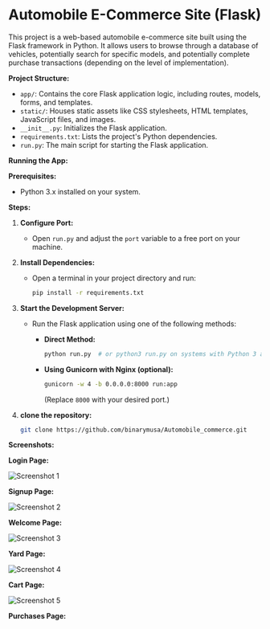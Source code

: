 # Automobile E-Commerce Site (Flask)

This project is a web-based automobile e-commerce site built using the Flask framework in Python. It allows users to browse through a database of vehicles, potentially search for specific models, and potentially complete purchase transactions (depending on the level of implementation).

**Project Structure:**

* `app/`: Contains the core Flask application logic, including routes, models, forms, and templates.
* `static/`: Houses static assets like CSS stylesheets, HTML templates, JavaScript files, and images.
* `__init__.py`: Initializes the Flask application.
* `requirements.txt`: Lists the project's Python dependencies.
* `run.py`: The main script for starting the Flask application.

**Running the App:**

**Prerequisites:**

- Python 3.x installed on your system.

**Steps:**

1. **Configure Port:**
   - Open `run.py` and adjust the `port` variable to a free port on your machine.

2. **Install Dependencies:**
   - Open a terminal in your project directory and run:

     ```bash
     pip install -r requirements.txt
     ```

3. **Start the Development Server:**
   - Run the Flask application using one of the following methods:

     - **Direct Method:**

       ```bash
       python run.py  # or python3 run.py on systems with Python 3 as default
       ```

     - **Using Gunicorn with Nginx (optional):**

       ```bash
       gunicorn -w 4 -b 0.0.0.0:8000 run:app
       ```
       (Replace `8000` with your desired port.)
       
4. **clone the repository:**
   ```bash
   git clone https://github.com/binarymusa/Automobile_commerce.git


**Screenshots:**

**Login Page:**

![Screenshot 1](screenshots/login_page.png)

**Signup Page:**

![Screenshot 2](screenshots/signup_page.png)

**Welcome Page:**

![Screenshot 3](screenshots/splash_page.png)

**Yard Page:**

![Screenshot 4](screenshots/landing_page.png)

**Cart Page:**

![Screenshot 5](screenshots/cart_page.png)

**Purchases Page:**




